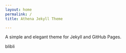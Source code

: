 ```yaml
---
layout: home
permalink: /
title: Athena Jekyll Theme

---
```

A simple and elegant theme for Jekyll and GitHub Pages.

blibli
